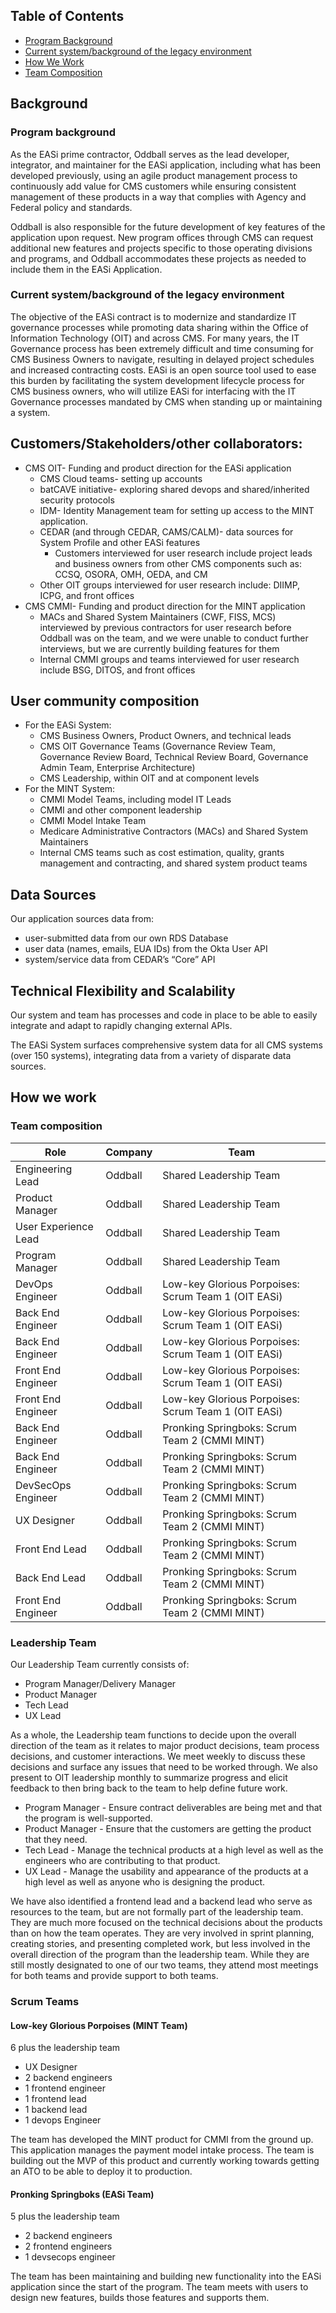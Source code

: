 ## Table of Contents
- [Program Background](#Program-background)
- [Current system/background of the legacy environment](#Current-systembackground-of-the-legacy-environment)
- [How We Work](#How-we-work)
- [Team Composition](#Team-composition)

## Background
### Program background 

As the EASi prime contractor, Oddball serves as the lead developer, integrator, and maintainer for the EASi application, including what has been developed previously, using an agile product management process to continuously add value for CMS customers while ensuring consistent management of these products in a way that complies with Agency and Federal policy and standards.

Oddball is also responsible for the future development of key features of the application upon request. New program offices through CMS can request additional new features and projects specific to those operating divisions and programs, and Oddball accommodates these projects as needed to include them in the EASi Application.

### Current system/background of the legacy environment 

The objective of the EASi contract is to modernize and standardize IT governance processes while promoting data sharing within the Office of Information Technology (OIT) and across CMS. For many years, the IT Governance process has been extremely difficult and time consuming for CMS Business Owners to navigate, resulting in delayed project schedules and increased contracting costs. EASi is an open source tool used to ease this burden by facilitating the system development lifecycle process for CMS business owners, who will utilize EASi for interfacing with the IT Governance processes mandated by CMS when standing up or maintaining a system. 

## Customers/Stakeholders/other collaborators:
- 	CMS OIT- Funding and product direction for the EASi application
    -	CMS Cloud teams- setting up accounts
    -	batCAVE initiative- exploring shared devops and shared/inherited security protocols
    -	IDM- Identity Management team for setting up access to the MINT application.
    -	CEDAR (and through CEDAR, CAMS/CALM)- data sources for System Profile and other EASi features
        - Customers interviewed for user research include project leads and business owners from other CMS components such as: CCSQ, OSORA, OMH, OEDA, and CM
    - Other OIT groups interviewed for user research include: DIIMP, ICPG, and front offices
-	CMS CMMI- Funding and product direction for the MINT application
    - MACs and Shared System Maintainers (CWF, FISS, MCS)  interviewed by previous contractors for user research before Oddball was on the team, and we were unable to conduct further interviews, but we are currently building features for them
    - Internal CMMI groups and teams interviewed for user research include BSG, DITOS, and front offices
## User community composition
- For the EASi System:
    - CMS Business Owners, Product Owners, and technical leads
    - CMS OIT Governance Teams (Governance Review Team, Governance Review Board, Technical Review Board, Governance Admin Team, Enterprise Architecture)
    - CMS Leadership, within OIT and at component levels
- For the MINT System:
    - CMMI Model Teams, including model IT Leads
    - CMMI and other component leadership
    - CMMI Model Intake Team
    - Medicare Administrative Contractors (MACs) and Shared System Maintainers
    - Internal CMS teams such as cost estimation, quality, grants management and contracting, and shared system product teams



## Data Sources
Our application sources data from:
-	user-submitted data from our own RDS Database
-	user data (names, emails, EUA IDs) from the Okta User API
-	system/service data from CEDAR’s “Core” API

## Technical Flexibility and Scalability
Our system and team has processes and code in place to be able to easily integrate and adapt to rapidly changing external APIs.

The EASi System surfaces comprehensive system data for all CMS systems (over 150 systems), integrating data from a variety of disparate data sources. 



## How we work 

### Team composition
| Role                 | Company | Team                                                |
|----------------------|---------|-----------------------------------------------------|
| Engineering Lead     | Oddball | Shared Leadership Team                              |
| Product Manager      | Oddball | Shared Leadership Team                              |
| User Experience Lead | Oddball | Shared Leadership Team                              |
| Program Manager      | Oddball | Shared Leadership Team                              |
| DevOps Engineer      | Oddball | Low-key Glorious Porpoises: Scrum Team 1 (OIT EASi) |
| Back End Engineer    | Oddball | Low-key Glorious Porpoises: Scrum Team 1 (OIT EASi) |
| Back End Engineer    | Oddball | Low-key Glorious Porpoises: Scrum Team 1 (OIT EASi) |
| Front End Engineer   | Oddball | Low-key Glorious Porpoises: Scrum Team 1 (OIT EASi) |
| Front End Engineer   | Oddball | Low-key Glorious Porpoises: Scrum Team 1 (OIT EASi) |
| Back End Engineer    | Oddball | Pronking Springboks: Scrum Team 2 (CMMI MINT)       |
| Back End Engineer    | Oddball | Pronking Springboks: Scrum Team 2 (CMMI MINT)       |
| DevSecOps Engineer   | Oddball | Pronking Springboks: Scrum Team 2 (CMMI MINT)       |
| UX Designer          | Oddball | Pronking Springboks: Scrum Team 2 (CMMI MINT)       |
| Front End Lead       | Oddball | Pronking Springboks: Scrum Team 2 (CMMI MINT)       |
| Back End Lead        | Oddball | Pronking Springboks: Scrum Team 2 (CMMI MINT)       |
| Front End Engineer   | Oddball | Pronking Springboks: Scrum Team 2 (CMMI MINT)       |


### Leadership Team
Our Leadership Team currently consists of: 
- Program Manager/Delivery Manager 
- Product Manager
- Tech Lead 
- UX Lead

As a whole, the Leadership team functions to decide upon the overall direction of the team as it relates to major product decisions, team process decisions, and customer interactions. We meet weekly to discuss these decisions and surface any issues that need to be worked through. We also present to OIT leadership monthly to summarize progress and elicit feedback to then bring back to the team to help define future work.

- Program Manager - Ensure contract deliverables are being met and that the program is well-supported.
- Product Manager - Ensure that the customers are getting the product that they need. 
- Tech Lead - Manage the technical products at a high level as well as the engineers who are contributing to that product.
- UX Lead - Manage the usability and appearance of the products at a high level as well as anyone who is designing the product.

We have also identified a frontend lead and a backend lead who serve as resources to the team, but are not formally part of the leadership team. They are much more focused on the technical decisions about the products than on how the team operates. They are very involved in sprint planning, creating stories, and presenting completed work, but less involved in the overall direction of the program than the leadership team. While they are still mostly designated to one of our two teams, they attend most meetings for both teams and provide support to both teams.

### Scrum Teams

#### Low-key Glorious Porpoises (MINT Team)
6 plus the leadership team

- UX Designer
- 2 backend engineers 
- 1 frontend engineer
- 1 frontend lead
- 1 backend lead
- 1 devops Engineer 

The team has developed the MINT product for CMMI from the ground up. This application manages the payment model intake process. The team is building out the MVP of this product and currently working towards getting an ATO to be able to deploy it to production.

#### Pronking Springboks (EASi Team)
5 plus the leadership team

- 2 backend engineers
- 2 frontend engineers
- 1 devsecops engineer

The team has been maintaining and building new functionality into the EASi application since the start of the program. The team meets with users to design new features, builds those features and supports them.
